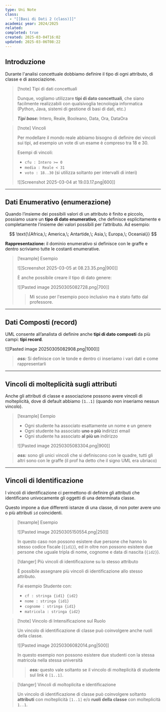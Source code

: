 ```yaml
---
type: Uni Note
class:
  - "[[Basi di Dati 2 (class)]]"
academic year: 2024/2025
related: 
completed: true
created: 2025-03-04T16:02
updated: 2025-03-06T08:22
---
```

## Introduzione

Durante l'analisi concettuale dobbiamo definire il tipo di ogni attributo, di classe e di associazione.

>[!note] Tipi di dati concettuali
>
>Dunque, vogliamo utilizzare **tipi di dato concettuali**, che siano facilmente realizzabili con qualsivoglia tecnologia informatica (Python, Java, sistemi di gestione di basi di dati, etc.)
>
>***Tipi base:*** Intero, Reale, Booleano, Data, Ora, DataOra

>[!note] Vincoli
>
>Per modellare il mondo reale abbiamo bisogno di definire dei vincoli sui tipi, ad esempio un vote di un esame è compreso tra 18 e 30.
>
>Esempi di vincoli:
>- `cfu : Intero >= 0`
>- `media : Reale < 31`
>- `voto : 18..30` (si utilizza soltanto per intervalli di interi)
>
>![[Screenshot 2025-03-04 at 19.03.17.png|600]]

---
## Dati Enumerativo (enumerazione)

Quando l’insieme dei possibili valori di un attributo è finito e piccolo, possiamo usare un **tipo di dato enumerativo**, che definisce esplicitamente e completamente l’insieme dei valori possibili per l’attributo. Ad esempio:

$$
\text{\{Africa,\; America,\; Antartide,\; Asia,\; Europa,\; Oceania\}}
$$


**Rappresentazione:** il dominio enumerativo si definisce con le graffe e dentro scriviamo tutte le costanti enumerative.

>[!example] Esempio
>
>![[Screenshot 2025-03-05 at 08.23.35.png|900]]
>
>È anche possibile creare il tipo di dato genere:
>
>![[Pasted image 20250305082728.png|700]]
>
>>Mi scuso per l'esempio poco inclusivo ma è stato fatto dal professore. 

---
## Dati Composti (record)

UML consente all’analista di definire anche **tipi di dato composti** da più campi: **tipi record**.

![[Pasted image 20250305082908.png|1000]]

>***oss:*** Si definisce con le tonde e dentro ci inseriamo i vari dati e come rappresentarli

---
## Vincoli di molteplicità sugli attributi

Anche gli attributi di classe e associazione possono avere vincoli di molteplicità, dove di default abbiamo `[1..1]` (quando non inseriamo nessun vincolo).

>[!example] Eempio
>
>- Ogni studente ha associato esattamente un nome e un genere
>- Ogni studente ha associato **uno o più** indirizzi email
>- Ogni studente ha associato **al più un** indirizzo
> 
>![[Pasted image 20250305083304.png|900]]  

>***oss:*** sono gli unici vincoli che si definiscono con le quadre, tutti gli altri sono con le graffe (il prof ha detto che il signo UML era ubriaco)

---
## Vincoli di Identificazione

I vincoli di identificazione ci permettono di definire gli attributi che identificano univocamente gli oggetti di una determinata classe.

Questo impone a due differenti istanze di una classe, di non poter avere uno o più attributi `id` coincidenti.

>[!example] Esempio
>
>![[Pasted image 20250305150554.png|250]]
>
>In questo caso non possono esistere due persone che hanno lo stesso codice fiscale (`{id1}`), ed in oltre non possono esistere due persone che uguale tripla di nome, cognome e data di nascita (`{id2}`).

>[!danger] Più vincoli di identificazione su lo stesso attributo
>
>È possibile assegnare più vincoli di identificazione allo stesso attributo.
>
>Fai esempio Studente con:
>- `cf : stringa {id1} {id2}`
>- `nome : stringa {id1}`
>- `cognome : stringa {id1}`
>- `matricola : stringa {id2}`

>[!note] Vincolo di Intensificazione sul Ruolo
>
>Un vincolo di identificazione di classe può coinvolgere anche ruoli della classe.
>
>![[Pasted image 20250306082014.png|500]]
>
>In questo esempio non possono esistere due studenti con la stessa matricola nella stessa università
>
>>***oss:*** questo vale soltanto se il vincolo di molteplicità di studente sul link è `[1..1]`.

>[!danger] Vincoli di moltoplicita e identificazione
>
>Un vincolo di identificazione di classe può coinvolgere soltanto **attributi** con molteplicità `[1..1]` e/o **ruoli** **della classe** con molteplicità `1..1`.
